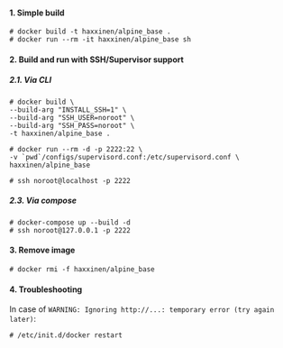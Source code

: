 #### 1. Simple build
```
# docker build -t haxxinen/alpine_base .
# docker run --rm -it haxxinen/alpine_base sh
```


#### 2. Build and run with SSH/Supervisor support

##### 2.1. Via CLI
```
# docker build \
--build-arg "INSTALL_SSH=1" \
--build-arg "SSH_USER=noroot" \
--build-arg "SSH_PASS=noroot" \
-t haxxinen/alpine_base .

# docker run --rm -d -p 2222:22 \
-v `pwd`/configs/supervisord.conf:/etc/supervisord.conf \
haxxinen/alpine_base

# ssh noroot@localhost -p 2222
```

##### 2.3. Via compose
```
# docker-compose up --build -d
# ssh noroot@127.0.0.1 -p 2222
```


#### 3. Remove image
```
# docker rmi -f haxxinen/alpine_base
```


#### 4. Troubleshooting

In case of `WARNING: Ignoring http://...: temporary error (try again later)`:

```
# /etc/init.d/docker restart
```
